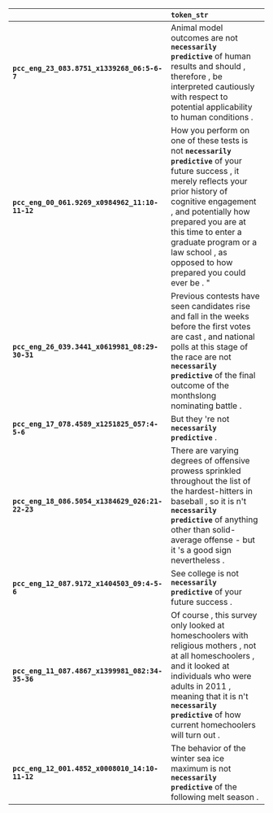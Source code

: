 |                                                 | `token_str`                                                                                                                                                                                                                                                                                                         |
|:------------------------------------------------|:--------------------------------------------------------------------------------------------------------------------------------------------------------------------------------------------------------------------------------------------------------------------------------------------------------------------|
| **`pcc_eng_23_083.8751_x1339268_06:5-6-7`**     | Animal model outcomes are not __`necessarily predictive`__ of human results and should , therefore , be interpreted cautiously with respect to potential applicability to human conditions .                                                                                                                        |
| **`pcc_eng_00_061.9269_x0984962_11:10-11-12`**  | How you perform on one of these tests is not __`necessarily predictive`__ of your future success , it merely reflects your prior history of cognitive engagement , and potentially how prepared you are at this time to enter a graduate program or a law school , as opposed to how prepared you could ever be . " |
| **`pcc_eng_26_039.3441_x0619981_08:29-30-31`**  | Previous contests have seen candidates rise and fall in the weeks before the first votes are cast , and national polls at this stage of the race are not __`necessarily predictive`__ of the final outcome of the monthslong nominating battle .                                                                    |
| **`pcc_eng_17_078.4589_x1251825_057:4-5-6`**    | But they 're not __`necessarily predictive`__ .                                                                                                                                                                                                                                                                     |
| **`pcc_eng_18_086.5054_x1384629_026:21-22-23`** | There are varying degrees of offensive prowess sprinkled throughout the list of the hardest-hitters in baseball , so it is n't __`necessarily predictive`__ of anything other than solid-average offense - but it 's a good sign nevertheless .                                                                     |
| **`pcc_eng_12_087.9172_x1404503_09:4-5-6`**     | See college is not __`necessarily predictive`__ of your future success .                                                                                                                                                                                                                                            |
| **`pcc_eng_11_087.4867_x1399981_082:34-35-36`** | Of course , this survey only looked at homeschoolers with religious mothers , not at all homeschoolers , and it looked at individuals who were adults in 2011 , meaning that it is n't __`necessarily predictive`__ of how current homechoolers will turn out .                                                     |
| **`pcc_eng_12_001.4852_x0008010_14:10-11-12`**  | The behavior of the winter sea ice maximum is not __`necessarily predictive`__ of the following melt season .                                                                                                                                                                                                       |